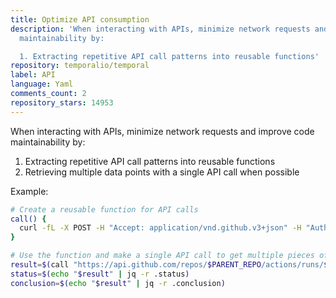 ```yaml
---
title: Optimize API consumption
description: 'When interacting with APIs, minimize network requests and improve code
  maintainability by:

  1. Extracting repetitive API call patterns into reusable functions'
repository: temporalio/temporal
label: API
language: Yaml
comments_count: 2
repository_stars: 14953
---
```


When interacting with APIs, minimize network requests and improve code maintainability by:
1. Extracting repetitive API call patterns into reusable functions
2. Retrieving multiple data points with a single API call when possible

Example:
```bash
# Create a reusable function for API calls
call() {
  curl -fL -X POST -H "Accept: application/vnd.github.v3+json" -H "Authorization: token $PAT" "$@"
}

# Use the function and make a single API call to get multiple pieces of data
result=$(call "https://api.github.com/repos/$PARENT_REPO/actions/runs/$run_id")
status=$(echo "$result" | jq -r .status)
conclusion=$(echo "$result" | jq -r .conclusion)
```